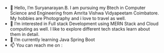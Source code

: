 - 👋 Hello, I’m Suryanarayan.B. I am pursuing my Btech in Computer Science and Engineering from Amrita Vishwa Vidyapeetam Coimbatore. My hobbies are Photography and i love to travel as well.
- 👀 I’m interested in Full stack Development using MERN Stack and Cloud computing as well. I like to explore different tech stacks learn about them in detail.
- 🌱 I’m currently learning Java Spring Boot
- 📫 You can reach me on : 

<!---
surya3001/surya3001 is a ✨ special ✨ repository because its `README.md` (this file) appears on your GitHub profile.
You can click the Preview link to take a look at your changes.
--->
